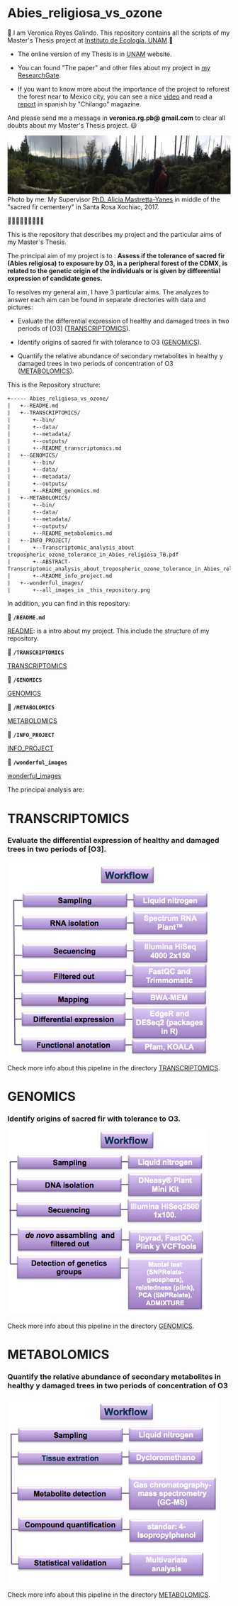 # Abies_religiosa_vs_ozone

:evergreen_tree: I am Veronica Reyes Galindo. This repository contains all the scripts of my Master's Thesis project at [Instituto de Ecología, UNAM](http://www.ecologia.unam.mx/).:evergreen_tree:

* The online version of my Thesis is in [UNAM]() website.

* You can found "The paper" and other files about my project in [my ResearchGate](https://www.researchgate.net/profile/Veronica_Reyes-Galindo).

* If you want  to know more about the importance of the project to reforest the forest near to Mexico city, you can see a nice [video](https://twitter.com/ChilangoCom/status/1028999361722761217?s=04&fbclid=IwAR2AF-Tfj_Uudgl_M0vbpxONYGhOTdIdeaDG6xD4VrQg_SFvUOPqDbJt1Uk) and read a [report](https://www.chilango.com/noticias/reportajes/desierto-de-los-leones-agoniza/amp/?__twitter_impression=true&fbclid=IwAR1kObOZYXBEytAUHqsL3OzTa3jTfeaXs8VtBfaao4tK0LjgGhIM1YAYlfE) in spanish by "Chilango" magazine.

And please send me a message in **veronica.rg.pb@ gmail.com** to clear all doubts about my Master's Thesis project. :smiley:

![](wonderful_images/panoramic_picture_DesiertodelosLeones.png)
Photo by me: My Supervisor [PhD. Alicia Mastretta-Yanes](http://mastrettayanes-lab.org/) in middle of the "sacred fir cementery" in Santa Rosa Xochiac, 2017.

:evergreen_tree::evergreen_tree::evergreen_tree::evergreen_tree::evergreen_tree::evergreen_tree::evergreen_tree::evergreen_tree::evergreen_tree:

This is the repository that describes my project and the particular aims of my Master´s Thesis.

The principal aim of my project is to : **Assess if the tolerance of sacred fir (Abies religiosa) to exposure by O3, in a peripheral forest of the CDMX, is related to the genetic origin of the individuals or is given by differential expression of candidate genes.**

To resolves my general aim, I have 3 particular aims. The analyzes to answer each aim can be found in separate directories with data  and pictures:

* Evaluate the differential expression of healthy and damaged trees in two periods of [O3] ([TRANSCRIPTOMICS](https://github.com/VeroIarrachtai/Abies_religiosa_vs_ozone/tree/master/TRANSCRIPTOMICS)).

* Identify origins of sacred fir with tolerance to O3 ([GENOMICS](https://github.com/VeroIarrachtai/Abies_religiosa_vs_ozone/tree/master/GENOMICS)).

* Quantify the relative abundance of secondary metabolites in healthy y damaged trees in two periods of concentration of O3 ([METABOLOMICS](https://github.com/VeroIarrachtai/Abies_religiosa_vs_ozone/tree/master/METABOLOMICS)).


This is the Repository structure:
```
+----- Abies_religiosa_vs_ozone/
|	+--README.md
|	+--TRANSCRIPTOMICS/
|		+--bin/
|		+--data/
|		+--metadata/
|		+--outputs/
|		+--README_transcriptomics.md
|	+--GENOMICS/
|		+--bin/
|		+--data/
|		+--metadata/
|		+--outputs/
|		+--README_genomics.md
|	+--METABOLOMICS/
|		+--bin/
|		+--data/
|		+--metadata/
|		+--outputs/
|		+--README_metabolomics.md
|	+--INFO_PROJECT/
|		+--Transcriptomic_analysis_about tropospheric_ozone_tolerance_in_Abies_religiosa_TB.pdf
|		+--ABSTRACT-Transcriptomic_analysis_about_tropospheric_ozone_tolerance_in_Abies_religiosa.md
|		+--README_info_project.md
|	+--wonderful_images/
|		+--all_images_in _this_repository.png
```

In addition, you can find in this repository:

:page_facing_up: **`/README.md`**

[README](https://github.com/VeroIarrachtai/Abies_religiosa_vs_ozone/blob/master/README.md): is a intro about my project. This include the structure of my repository.

:file_folder: **`/TRANSCRIPTOMICS`**

[TRANSCRIPTOMICS](https://github.com/VeroIarrachtai/Abies_religiosa_vs_ozone/tree/master/TRANSCRIPTOMICS)

:file_folder: **`/GENOMICS`**

[GENOMICS](https://github.com/VeroIarrachtai/Abies_religiosa_vs_ozone/tree/master/GENOMICS)

:file_folder: **`/METABOLOMICS`**

[METABOLOMICS](https://github.com/VeroIarrachtai/Abies_religiosa_vs_ozone/tree/master/METABOLOMICS)

:file_folder: **`/INFO_PROJECT`**

[INFO_PROJECT](https://github.com/VeroIarrachtai/Abies_religiosa_vs_ozone/tree/master/INFO_PROJECT)

:file_folder: **`/wonderful_images`**

[wonderful_images](https://github.com/VeroIarrachtai/Abies_religiosa_vs_ozone/tree/master/wonderful_images)


The principal analysis are:

# TRANSCRIPTOMICS

### Evaluate the differential expression of healthy and damaged trees in two periods of [O3].


![](wonderful_images/Transcriptomic_methods.png)

Check more info about this pipeline in the directory [TRANSCRIPTOMICS](https://github.com/VeroIarrachtai/Abies_religiosa_vs_ozone/tree/master/TRANSCRIPTOMICS).

# GENOMICS

### Identify origins of sacred fir with tolerance to O3.

![](wonderful_images/Genomic_methods.png)

Check more info about this pipeline in the directory [GENOMICS](https://github.com/VeroIarrachtai/Abies_religiosa_vs_ozone/tree/master/GENOMICS).

# METABOLOMICS

### Quantify the relative abundance of secondary metabolites in healthy y damaged trees in two periods of concentration of O3

![](wonderful_images/Metabolomic_methods.png)

Check more info about this pipeline in the directory [METABOLOMICS](https://github.com/VeroIarrachtai/Abies_religiosa_vs_ozone/tree/master/METABOLOMICS).
